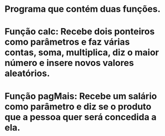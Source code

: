 # Programa que contém duas funções.
# Função calc: Recebe dois ponteiros como parâmetros e faz várias contas, soma, multiplica, diz o maior número e insere novos valores aleatórios.
# Função pagMais: Recebe um salário como parâmetro e diz se o produto que a pessoa quer será concedida a ela.
 
